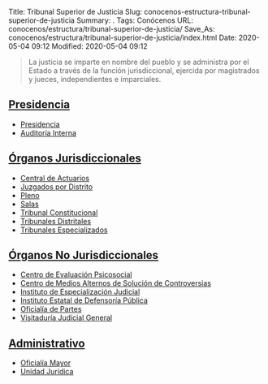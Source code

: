 Title: Tribunal Superior de Justicia
Slug: conocenos-estructura-tribunal-superior-de-justicia
Summary: .
Tags: Conócenos
URL: conocenos/estructura/tribunal-superior-de-justicia/
Save_As: conocenos/estructura/tribunal-superior-de-justicia/index.html
Date: 2020-05-04 09:12
Modified: 2020-05-04 09:12


> La justicia se imparte en nombre del pueblo y se administra por el Estado a través de la función jurisdiccional, ejercida por magistrados y jueces, independientes e imparciales.

## [Presidencia](presidencia/)

- [Presidencia](presidencia/presidencia/)
- [Auditoría Interna](presidencia/auditoria-interna/)

## [Órganos Jurisdiccionales](organos-jurisdiccionales/)

* [Central de Actuarios](organos-jurisdiccionales/central-de-actuarios/)
* [Juzgados por Distrito](organos-jurisdiccionales/juzgados-por-distrito/)
* [Pleno](organos-jurisdiccionales/pleno/)
* [Salas](organos-jurisdiccionales/salas/)
* [Tribunal Constitucional](organos-jurisdiccionales/tribunal-constitucional/)
* [Tribunales Distritales](organos-jurisdiccionales/tribunales-distritales/)
* [Tribunales Especializados](organos-jurisdiccionales/tribunales-especializados/)

## [Órganos No Jurisdiccionales](organos-no-jurisdiccionales/)

* [Centro de Evaluación Psicosocial](organos-no-jurisdiccionales/centro-de-evaluacion-psicosocial/)
* [Centro de Medios Alternos de Solución de Controversias](organos-no-jurisdiccionales/cemasc/)
* [Instituto de Especialización Judicial](organos-no-jurisdiccionales/instituto-de-especializacion-judicial/)
* [Instituto Estatal de Defensoría Pública](organos-no-jurisdiccionales/instituto-estatal-de-defensoria-publica/)
* [Oficialía de Partes](organos-no-jurisdiccionales/oficialia-de-partes/)
* [Visitaduría Judicial General](organos-no-jurisdiccionales/visitaduria-judicial-general/)

## [Administrativo](administrativos/)

* [Oficialía Mayor](administrativos/oficialia-mayor/)
* [Unidad Jurídica](administrativos/unidad-juridica/)



